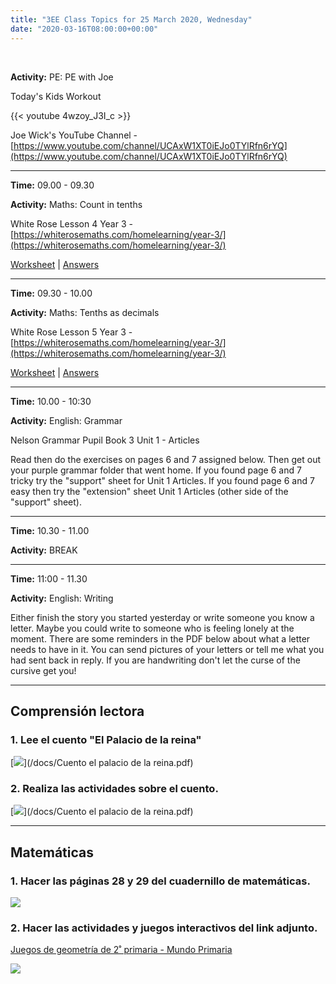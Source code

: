 ```yaml
---
title: "3EE Class Topics for 25 March 2020, Wednesday"
date: "2020-03-16T08:00:00+00:00"
---
```


&nbsp;

**Activity:** PE: PE with Joe

Today's Kids Workout

{{< youtube 4wzoy_J3I_c >}}

Joe Wick's YouTube Channel - [https://www.youtube.com/channel/UCAxW1XT0iEJo0TYlRfn6rYQ](https://www.youtube.com/channel/UCAxW1XT0iEJo0TYlRfn6rYQ)

<hr>

**Time:** 09.00 - 09.30

**Activity:** Maths: Count in tenths

White Rose Lesson 4 Year 3 - [https://whiterosemaths.com/homelearning/year-3/](https://whiterosemaths.com/homelearning/year-3/)

[Worksheet](https://wrm-13b48.kxcdn.com/wp-content/uploads/2020/homelearning/year-3/Y3-Spring-Block-5-WO4-Count-in-tenths-2019.pdf) | [Answers](https://wrm-13b48.kxcdn.com/wp-content/uploads/2020/homelearning/year-3/Y3-Spring-Block-5-ANS4-Count-in-tenths-2019.pdf)

<hr>

**Time:** 09.30 - 10.00

**Activity:** Maths: Tenths as decimals

White Rose Lesson 5 Year 3 - [https://whiterosemaths.com/homelearning/year-3/](https://whiterosemaths.com/homelearning/year-3/)

[Worksheet](https://wrm-13b48.kxcdn.com/wp-content/uploads/2020/homelearning/year-3/Y3-Spring-Block-5-WO5-Tenths-as-decimals-2019.pdf) | [Answers](https://wrm-13b48.kxcdn.com/wp-content/uploads/2020/homelearning/year-3/Y3-Spring-Block-5-ANS5-Tenths-as-decimals-2019.pdf)

<hr>

**Time:** 10.00 - 10:30

**Activity:** English: Grammar

Nelson Grammar Pupil Book 3 Unit 1 - Articles

Read then do the exercises on pages 6 and 7 assigned below. Then get out your purple grammar folder that went home. If you found page 6 and 7 tricky try the "support" sheet for Unit 1 Articles. If you found page 6 and 7 easy then try the "extension" sheet Unit 1 Articles (other side of the "support" sheet).

<hr>

**Time:** 10.30 - 11.00

**Activity:** BREAK

<hr>

**Time:** 11:00 - 11.30 

**Activity:** English: Writing

Either finish the story you started yesterday or write someone you know a letter. Maybe you could write to someone who is feeling lonely at the moment. There are some reminders in the PDF below about what a letter needs to have in it. You can send pictures of your letters or tell me what you had sent back in reply. If you are handwriting don't let the curse of the cursive get you!

<hr>

## Comprensión lectora

### 1. Lee el cuento "El Palacio de la reina"

[![](/images/cuentoElPalacio.png)](/docs/Cuento el palacio de la reina.pdf)

### 2. Realiza las actividades sobre el cuento.

[![](/images/cuentoElPalacioActividades.png)](/docs/Cuento el palacio de la reina.pdf)

<hr>

## Matemáticas

### 1. Hacer las páginas 28 y 29 del cuadernillo de matemáticas.

[![](/images/competenciaMatematica.png)](/docs/competenciaMatematica_p28-29.pdf)

### 2. Hacer las actividades y juegos interactivos del link adjunto.

[Juegos de geometría de 2˚ primaria - Mundo Primaria](https://www.mundoprimaria.com/juegos-educativos/juegos-matematicas/geometria/geo-segundo)

[![](/images/juegosGeometria.png)](https://www.mundoprimaria.com/juegos-educativos/juegos-matematicas/geometria/geo-segundo)

<br/>
<br/>


